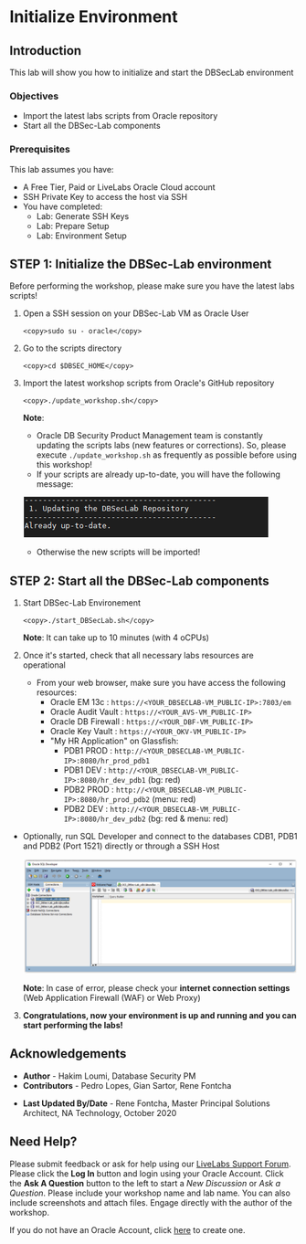# Initialize Environment

## Introduction
This lab will show you how to initialize and start the DBSecLab environment

### Objectives
-   Import the latest labs scripts from Oracle repository
-   Start all the DBSec-Lab components

### Prerequisites
This lab assumes you have:
- A Free Tier, Paid or LiveLabs Oracle Cloud account
- SSH Private Key to access the host via SSH
- You have completed:
    - Lab: Generate SSH Keys
    - Lab: Prepare Setup
    - Lab: Environment Setup

## **STEP 1**: Initialize the DBSec-Lab environment

Before performing the workshop, please make sure you have the latest labs scripts!

1. Open a SSH session on your DBSec-Lab VM as Oracle User

      ````
    <copy>sudo su - oracle</copy>
      ````

2. Go to the scripts directory

      ````
    <copy>cd $DBSEC_HOME</copy>
      ````

3. Import the latest workshop scripts from Oracle's GitHub repository

      ````
    <copy>./update_workshop.sh</copy>
      ````

	**Note**:
	- Oracle DB Security Product Management team is constantly updating the scripts labs (new features or corrections). So, please execute `./update_workshop.sh` as frequently as possible before using this workshop!
	- If your scripts are already up-to-date, you will have the following message:

   ![](./images/init-start-env-001.png " ")

    - Otherwise the new scripts will be imported!

## **STEP 2**: Start all the DBSec-Lab components

1. Start DBSec-Lab Environement

      ````
    <copy>./start_DBSecLab.sh</copy>
      ````

	**Note**: It can take up to 10 minutes (with 4 oCPUs)

2. Once it's started, check that all necessary labs resources are operational

	- From your web browser, make sure you have access the following resources:
		- Oracle EM 13c      : `https://<YOUR_DBSECLAB-VM_PUBLIC-IP>:7803/em`
		- Oracle Audit Vault : `https://<YOUR_AVS-VM_PUBLIC-IP>`
		- Oracle DB Firewall : `https://<YOUR_DBF-VM_PUBLIC-IP>`
		- Oracle Key Vault   : `https://<YOUR_OKV-VM_PUBLIC-IP>`
		- "My HR Application" on Glassfish:
			- PDB1 PROD        : `http://<YOUR_DBSECLAB-VM_PUBLIC-IP>:8080/hr_prod_pdb1`
			- PDB1 DEV         : `http://<YOUR_DBSECLAB-VM_PUBLIC-IP>:8080/hr_dev_pdb1`   (bg: red)
		  	- PDB2 PROD        : `http://<YOUR_DBSECLAB-VM_PUBLIC-IP>:8080/hr_prod_pdb2`  (menu: red)
		  	- PDB2 DEV         : `http://<YOUR_DBSECLAB-VM_PUBLIC-IP>:8080/hr_dev_pdb2`   (bg: red & menu: red)

- Optionally, run SQL Developer and connect to the databases CDB1, PDB1 and PDB2 (Port 1521) directly or through a SSH Host

   ![](./images/init-start-env-002.png " ")

   	**Note**: In case of error, please check your **internet connection settings** (Web Application Firewall (WAF) or Web Proxy)

3. **Congratulations, now your environment is up and running and you can start performing the labs!**

## Acknowledgements
- **Author** - Hakim Loumi, Database Security PM
- **Contributors** - Pedro Lopes, Gian Sartor, Rene Fontcha
* **Last Updated By/Date** - Rene Fontcha, Master Principal Solutions Architect, NA Technology, October 2020

## Need Help?
Please submit feedback or ask for help using our [LiveLabs Support Forum](https://community.oracle.com/tech/developers/categories/livelabsdiscussions). Please click the **Log In** button and login using your Oracle Account. Click the **Ask A Question** button to the left to start a *New Discussion* or *Ask a Question*.  Please include your workshop name and lab name.  You can also include screenshots and attach files.  Engage directly with the author of the workshop.

If you do not have an Oracle Account, click [here](https://profile.oracle.com/myprofile/account/create-account.jspx) to create one.
